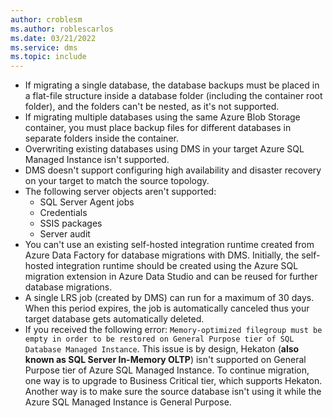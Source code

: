 ```yaml
---
author: croblesm
ms.author: roblescarlos
ms.date: 03/21/2022
ms.service: dms
ms.topic: include
---
```


- If migrating a single database, the database backups must be placed in a flat-file structure inside a database folder (including the container root folder), and the folders can't be nested, as it's not supported.
- If migrating multiple databases using the same Azure Blob Storage container, you must place backup files for different databases in separate folders inside the container.
- Overwriting existing databases using DMS in your target Azure SQL Managed Instance isn't supported.
- DMS doesn't support configuring high availability and disaster recovery on your target to match the source topology.
- The following server objects aren't supported:
   - SQL Server Agent jobs
   - Credentials
   - SSIS packages
   - Server audit
- You can't use an existing self-hosted integration runtime created from Azure Data Factory for database migrations with DMS. Initially, the self-hosted integration runtime should be created using the Azure SQL migration extension in Azure Data Studio and can be reused for further database migrations.
- A single LRS job (created by DMS) can run for a maximum of 30 days. When this period expires, the job is automatically canceled thus your target database gets automatically deleted.
- If you received the following error: `Memory-optimized filegroup must be empty in order to be restored on General Purpose tier of SQL Database Managed Instance`. This issue is by design, Hekaton (**also known as SQL Server In-Memory OLTP**) isn't supported on General Purpose tier of Azure SQL Managed Instance. To continue migration, one way is to upgrade to Business Critical tier, which supports Hekaton. Another way is to make sure the source database isn't using it while the Azure SQL Managed Instance is General Purpose.